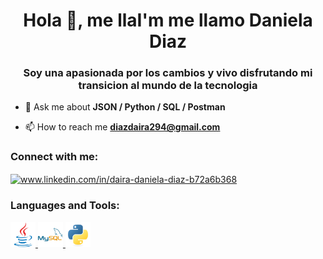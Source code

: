 <h1 align="center">Hola 👋, me llaI'm me llamo Daniela Diaz</h1>
<h3 align="center">Soy una apasionada por los cambios y vivo disfrutando mi transicion al mundo de la tecnologia</h3>

- 💬 Ask me about **JSON / Python / SQL / Postman**

- 📫 How to reach me **diazdaira294@gmail.com**

<h3 align="left">Connect with me:</h3>
<p align="left">
<a href="https://linkedin.com/in/www.linkedin.com/in/daira-daniela-diaz-b72a6b368" target="blank"><img align="center" src="https://raw.githubusercontent.com/rahuldkjain/github-profile-readme-generator/master/src/images/icons/Social/linked-in-alt.svg" alt="www.linkedin.com/in/daira-daniela-diaz-b72a6b368" height="30" width="40" /></a>
</p>

<h3 align="left">Languages and Tools:</h3>
<p align="left"> <a href="https://www.java.com" target="_blank" rel="noreferrer"> <img src="https://raw.githubusercontent.com/devicons/devicon/master/icons/java/java-original.svg" alt="java" width="40" height="40"/> </a> <a href="https://www.mysql.com/" target="_blank" rel="noreferrer"> <img src="https://raw.githubusercontent.com/devicons/devicon/master/icons/mysql/mysql-original-wordmark.svg" alt="mysql" width="40" height="40"/> </a> <a href="https://www.python.org" target="_blank" rel="noreferrer"> <img src="https://raw.githubusercontent.com/devicons/devicon/master/icons/python/python-original.svg" alt="python" width="40" height="40"/> </a> </p>

